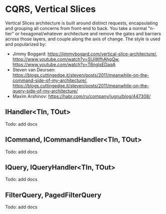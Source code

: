 # CQRS, Vertical Slices
Vertical Slices architecture is built around distinct requests, encapsulating and grouping all concerns from front-end to back. You take a normal "n-tier" or hexagonal/whatever architecture and remove the gates and barriers across those layers, and couple along the axis of change. The style is used and popularized by:
- Jimmy Boggard: https://jimmybogard.com/vertical-slice-architecture/, https://www.youtube.com/watch?v=SUiWfhAhgQw, https://www.youtube.com/watch?v=T6nglsEDaqA
- Steven van Deursen: https://blogs.cuttingedge.it/steven/posts/2011/meanwhile-on-the-command-side-of-my-architecture/, https://blogs.cuttingedge.it/steven/posts/2011/meanwhile-on-the-query-side-of-my-architecture/
- Maxim Arshinov: https://habr.com/ru/company/jugru/blog/447308/

## IHandler<TIn, TOut>
Todo: add docs

## ICommand<T>, ICommandHandler<TIn, TOut>
Todo: add docs

## IQuery<T>, IQueryHandler<TIn, TOut>
Todo: add docs

## FilterQuery, PagedFilterQuery
Todo: add docs